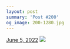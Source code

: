 ```yaml
---
layout: post
summary: 'Post #200'
og_image: 200-1280.jpg
---
```


<p>
  <time>
    <a href="/200">June 5, 2022</a>
  </time>
  <a href="/200">
    <img src="{{ site.assets_url }}/200-640.jpg" srcset="{{ site.assets_url }}/200-320.jpg 320w, {{ site.assets_url }}/200-640.jpg 640w, {{ site.assets_url }}/200-960.jpg 960w, {{ site.assets_url }}/200-1280.jpg 1280w" sizes="(min-width: 700px) 50vw, calc(100vw - 2rem)" />
  </a>
</p>
